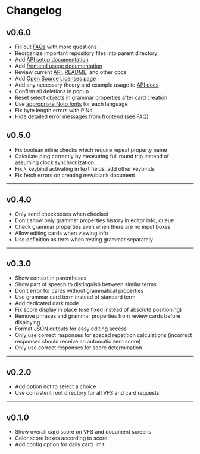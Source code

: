 # Changelog

## v0.6.0

- Fill out [FAQs](./FAQ.md) with more questions
- Reorganize important repository files into parent directory
- Add [API setup documentation](./docs/setup.md)
- Add [frontend usage documentation](./docs/usage.md)
- Review current [API](./api/README.md), [README](./README.md), and other docs
- Add [Open Source Licenses page](./OSL.md)
- Add any necessary theory and example usage to [API docs](./docs/philosophy.md)
- Confirm all deletions in popup
- Reset select objects in grammar properties after card creation
- Use [appropriate Noto fonts](./api/frontend/assets/noto-universal.ttf) for each language
- Fix byte length errors with PINs
- Hide detailed error messages from frontend (see [FAQ](./FAQ.md#full-stack-traceerror-info-is-being-broadcast-in-production))

## v0.5.0

- Fix boolean inline checks which require repeat property name
- Calculate ping correctly by measuring full round trip instead of assuming clock synchronization
- Fix <kbd>\\</kbd> keybind activating in text fields, add other keybinds
- Fix fetch errors on creating new/blank document

---

## v0.4.0

- Only send checkboxes when checked
- Don't show only grammar properties history in editor info, queue
- Check grammar properties even when there are no input boxes
- Allow editing cards when viewing info
- Use definition as term when testing grammar separately

---

## v0.3.0

- Show context in parentheses
- Show part of speech to distinguish between similar terms
- Don't error for cards without grammatical properties
- Use grammar card term instead of standard term
- Add dedicated dark mode
- Fix score display in place (use fixed instead of absolute positioning)
- Remove phrases and grammar properties from review cards before displaying
- Format JSON outputs for easy editing access
- Only use correct responses for spaced repetition calculations (incorrect responses should receive an automatic zero score)
- Only use correct responses for score determination

---

## v0.2.0

- Add option not to select a choice
- Use consistent root directory for all VFS and card requests

---

## v0.1.0

- Show overall card score on VFS and document screens
- Color score boxes according to score
- Add config option for daily card limit
